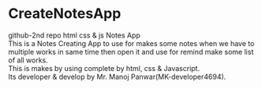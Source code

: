 # CreateNotesApp
github-2nd repo html css &amp; js Notes App
<br>
This is a Notes Creating App to use for makes some notes when we have to multiple works in same time then open it and use for remind make some list of all works.
<br>
This is makes by using complete by html, css & Javascript.
<br>
Its developer & develop by Mr. Manoj Panwar(MK-developer4694).
